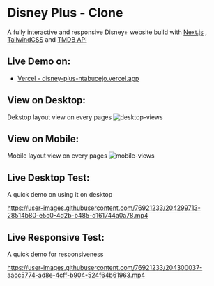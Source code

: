 # Disney Plus - Clone

A fully interactive and responsive Disney+ website build with [Next.js](https://nextjs.org/) , [TailwindCSS](https://tailwindcss.com/) and [TMDB API](https://www.themoviedb.org/)

## Live Demo on:
* [Vercel - disney-plus-ntabucejo.vercel.app](disney-plus-ntabucejo.vercel.app/)

## View on Desktop:

Dekstop layout view on every pages
![desktop-views](https://user-images.githubusercontent.com/76921233/204301602-104569bc-17ce-4e8a-a0ac-5f51d4bd25ce.png)

## View on Mobile:

Mobile layout view on every pages
![mobile-views](https://user-images.githubusercontent.com/76921233/204303591-1ac103c8-ba14-4407-98b5-e6cb82d54606.png)

## Live Desktop Test:

A quick demo on using it on desktop

https://user-images.githubusercontent.com/76921233/204299713-28514b80-e5c0-4d2b-b485-d161744a0a78.mp4

## Live Responsive Test:

A quick demo for responsiveness

https://user-images.githubusercontent.com/76921233/204300037-aacc5774-ad8e-4cff-b904-524f64b61963.mp4
